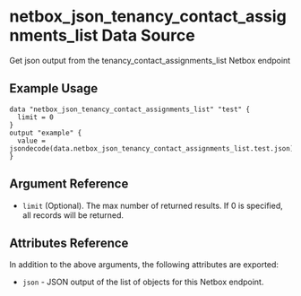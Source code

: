 # netbox\_json\_tenancy\_contact\_assignments\_list Data Source

Get json output from the tenancy_contact_assignments_list Netbox endpoint

## Example Usage

```hcl
data "netbox_json_tenancy_contact_assignments_list" "test" {
  limit = 0
}
output "example" {
  value = jsondecode(data.netbox_json_tenancy_contact_assignments_list.test.json)
}
```

## Argument Reference

* ``limit`` (Optional). The max number of returned results. If 0 is specified, all records will be returned.

## Attributes Reference

In addition to the above arguments, the following attributes are exported:
* ``json`` - JSON output of the list of objects for this Netbox endpoint.

